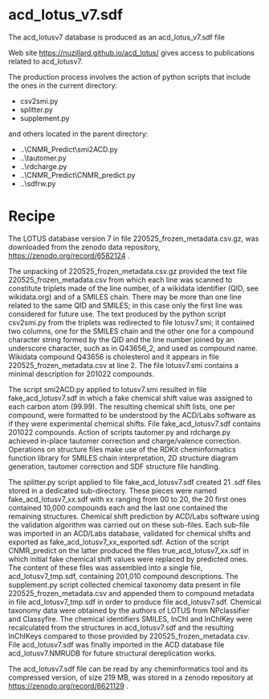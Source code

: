 acd_lotus_v7.sdf
================

The acd_lotusv7 database is produced as an acd_lotus_v7.sdf file

Web site https://nuzillard.github.io/acd_lotus/ gives access to publications related to acd_lotusv7.

The production process involves the action of python scripts
that include the ones in the current directory:

- csv2smi.py
- splitter.py
- supplement.py

and others located in the parent directory:

- ..\CNMR_Predict\smi2ACD.py
- ..\tautomer.py
- ..\rdcharge.py
- ..\CNMR_Predict\CNMR_predict.py
- ..\sdfrw.py

Recipe
======

The LOTUS database version 7 in file 220525_frozen_metadata.csv.gz, was downloaded from the zenodo data repository,
https://zenodo.org/record/6582124 .

The unpacking of 220525_frozen_metadata.csv.gz provided the text file 220525_frozen_metadata.csv from which each line was scanned
to constitute triplets made of the line number, of a wikidata identifier (QID, see wikidata.org) and of a SMILES chain.
There may be more than one line related to the same QID and SMILES; in this case only the first line was considered for future use.
The text produced by the python script csv2smi.py from the triplets was redirected to file lotusv7.smi;
it contained two columns, one for the SMILES chain and the other one for a compound character string formed
by the QID and the line number joined by an underscore character, such as in Q43656_2, and used as compound name.
Wikidata compound Q43656 is cholesterol and it appears in file 220525_frozen_metadata.csv at line 2.
The file lotusv7.smi contains a minimal description for 201022 compounds.

The script smi2ACD.py applied to lotusv7.smi resulted in file fake_acd_lotusv7.sdf in which a fake chemical shift value
was assigned to each carbon atom (99.99).
The resulting chemical shift lists, one per compound, were formatted to be understood by the ACD/Labs software
as if they were experimental chemical shifts. File fake_acd_lotusv7.sdf contains 201022 compounds.
Action of scripts tautomer.py and rdcharge.py achieved in-place tautomer correction and charge/valence correction.
Operations on structure files make use of the RDKit cheminformatics function library for SMILES chain interpretation,
2D structure diagram generation, tautomer correction and SDF structure file handling.

The splitter.py script applied to file fake_acd_lotusv7.sdf created 21 .sdf files stored in a dedicated sub-directory.
These pieces were named fake_acd_lotusv7_xx.sdf with xx ranging from 00 to 20, the 20 first ones contained 10,000 compounds each
and the last one contained the remaining structures.
Chemical shift prediction by ACD/Labs software using the validation algorithm was carried out on these sub-files.
Each sub-file was imported in an ACD/Labs database, validated for chemical shifts and exported as fake_acd_lotusv7_xx_exported.sdf.
Action of the script CNMR_predict on the latter produced the files true_acd_lotusv7_xx.sdf in which
initial fake chemical shift values were replaced by predicted ones.
The content of these files was assembled into a single file, acd_lotusv7_tmp.sdf, containing 201,010 compound descriptions.
The supplement.py script collected chemical taxonomy data present in file 220525_frozen_metadata.csv
and appended them to compound metadata in file acd_lotusv7_tmp.sdf in order to produce file acd_lotusv7.sdf.
Chemical taxonomy data were obtained by the authors of LOTUS from NPclassifier and Classyfire.
The chemical identifiers SMILES, InChI and InChIKey were recalculated from the structures in acd_lotusv7.sdf
and the resulting InChIKeys compared to those provided by 220525_frozen_metadata.csv.
File acd_lotusv7.sdf was finally imported in the ACD database file acd_lotusv7.NMRUDB for future structural dereplication works.

The acd_lotusv7.sdf file can be read by any cheminformatics tool and its compressed version, of size 219 MB,
was stored in a zenodo repository at https://zenodo.org/record/6621129 .
